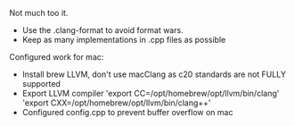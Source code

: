 Not much too it.

- Use the .clang-format to avoid format wars.
- Keep as many implementations in .cpp files as possible



Configured work for mac:

- Install brew LLVM, don't use macClang as c20 standards are not FULLY supported
- Export LLVM compiler
'export CC=/opt/homebrew/opt/llvm/bin/clang'
'export CXX=/opt/homebrew/opt/llvm/bin/clang++'
- Configured config.cpp to prevent buffer overflow on mac
